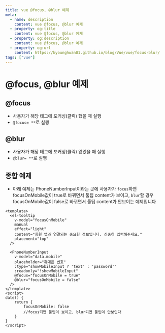 ```yaml
---
title: vue @focus, @blur 예제
meta:
  - name: description
    content: vue @focus, @blur 예제
  - property: og:title
    content: vue @focus, @blur 예제
  - property: og:description
    content: vue @focus, @blur 예제
  - property: og:url
    content: https://kyounghwan01.github.io/blog/Vue/vue/focus-blur/
tags: ["vue"]
---
```


# @focus, @blur 예제

## @focus

- 사용자가 해당 태그에 포커싱(클릭) 했을 때 실행
- `@focus= **`로 실행

## @blur

- 사용자가 해당 태그에 포커싱(클릭) 잃었을 때 실행
- `@blur= **`로 실행

## 종합 예제

- 아래 예제는 PhoneNumberInput이라는 곳에 사용자가 `focus`하면 focusOnMobile값이 true로 바뀌면서 툴팁 content가 보이고, `blur`할 경우 focusOnMobile값이 false로 바뀌면서 툴팁 content가 안보이는 예제입니다

```vue
<template>
  <el-tooltip
    v-model="focusOnMobile"
    manual
    effect="light"
    content="회원 앱과 연결되는 중요한 정보입니다. 신중히 입력해주세요."
    placement="top"
  />

  <PhoneNumberInput
    v-model="data.mobile"
    placeholder="휴대폰 번호"
    :type="showMobileInput ? 'text' : 'password'"
    :readonly="!showMobileInput"
    @focus="focusOnMobile = true"
    @blur="focusOnMobile = false"
  />
</template>
<script>
date() {
	return {
		focusOnMobile: false
		//focus되면 툴팁이 보이고, blur되면 툴팁이 안보인다
	}
}
</script>
```

<Disqus />
